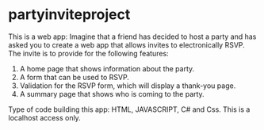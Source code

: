 # partyinviteproject
This is a web app: Imagine that a friend has decided to host a party and has asked you to create a web app that allows invites to electronically RSVP. The invite is to provide for the following features:

1. A home page that shows information about the party. 
2. A form that can be used to RSVP. 
3. Validation for the RSVP form, which will display a thank-you page. 
4. A summary page that shows who is coming to the party. 

Type of code building this app: HTML, JAVASCRIPT, C# and Css. This is a localhost access only. 
